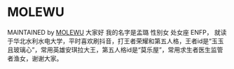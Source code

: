 # MOLEWU  
MAINTAINED by [MOLEWU](https://github.com/MOLEWU)
大家好 我的名字是孟璐 性别女 处女座 ENFP， 就读于华北水利水电大学，平时喜欢刷抖音，打王者荣耀和第五人格，王者id是“玉玉且玻璃心”，常用英雄安琪拉大王，第五人格id是“莫乐屋”，常用求生者医生监管者渔女，谢谢大家。  